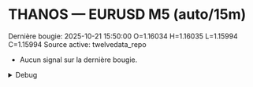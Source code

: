 # THANOS — EURUSD M5 (auto/15m)
Dernière bougie: 2025-10-21 15:50:00  O=1.16034  H=1.16035  L=1.15994  C=1.15994
Source active: twelvedata_repo

- Aucun signal sur la dernière bougie.

<details><summary>Debug</summary>

- TD_API_KEY manquant.

</details>